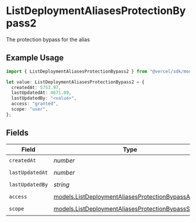 # ListDeploymentAliasesProtectionBypass2

The protection bypass for the alias

## Example Usage

```typescript
import { ListDeploymentAliasesProtectionBypass2 } from "@vercel/sdk/models/listdeploymentaliasesop.js";

let value: ListDeploymentAliasesProtectionBypass2 = {
  createdAt: 5753.97,
  lastUpdatedAt: 4671.09,
  lastUpdatedBy: "<value>",
  access: "granted",
  scope: "user",
};
```

## Fields

| Field                                                                                                          | Type                                                                                                           | Required                                                                                                       | Description                                                                                                    |
| -------------------------------------------------------------------------------------------------------------- | -------------------------------------------------------------------------------------------------------------- | -------------------------------------------------------------------------------------------------------------- | -------------------------------------------------------------------------------------------------------------- |
| `createdAt`                                                                                                    | *number*                                                                                                       | :heavy_check_mark:                                                                                             | N/A                                                                                                            |
| `lastUpdatedAt`                                                                                                | *number*                                                                                                       | :heavy_check_mark:                                                                                             | N/A                                                                                                            |
| `lastUpdatedBy`                                                                                                | *string*                                                                                                       | :heavy_check_mark:                                                                                             | N/A                                                                                                            |
| `access`                                                                                                       | [models.ListDeploymentAliasesProtectionBypassAccess](../models/listdeploymentaliasesprotectionbypassaccess.md) | :heavy_check_mark:                                                                                             | N/A                                                                                                            |
| `scope`                                                                                                        | [models.ListDeploymentAliasesProtectionBypassScope](../models/listdeploymentaliasesprotectionbypassscope.md)   | :heavy_check_mark:                                                                                             | N/A                                                                                                            |